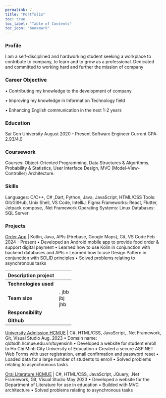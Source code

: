```yaml
---
permalink: /
title: "Portfolio"
toc: true
toc_label: "Table of Contents"
toc_icon: "bookmark"
---
```

### Profile
I am a self-disciplined and hardworking student seeking a workplace to contribute to company, to learn and to
grow as a professional. Dedicated and committed to working hard and further the mission of company

### Career Objective
• Contributing my knowledge to the development of company

• Improving my knowledge in Information Technology field

• Enhancing English communication in the next 1-2 years

### Education
Sai Gon University August 2020 - Present
Software Engineer Current GPA: 2.93/4.0

### Coursework
Courses: Object-Oriented Programming, Data Structures & Algorithms, Probability & Statistics, User
Interface Design, MVC (Model-View-Controller) Architecture.

### Skills
Languages: C/C++, C# ,Dart, Python, Java, JavaScript, HTML/CSS
Tools: Git/GitHub, Unix Shell, VS Code, IntelliJ, Figma
Frameworks: React, Flutter, Jetpack compose, .Net Framework
Operating Systems: Linux
Databases: SQL Server

### Projects
[Order App](https://github.com/YangTris/Order-App) | Kotlin, Java, APIs (Firebase, Google Maps), Git, VS Code Feb 2024 - Present
• Developed an Android mobile app to provide food order & support digital payment
• Learned how to use Kolin in conjunction with backend databases and APIs
• Learned how to use Design Pattern in conjunction with SOLID principles
• Solved problems relating to asynchronous tasks

|**Description project**|                |
|---------------------|----------------|
| **Technologies used** |                |
| **Team size**         | . jbb <br> jbj <br> jhb |
| **Responsibility**      |                |
| **Github**              |                |

[University Admission HCMUE](https://github.com/maivudhsp/DKTS_SDH)  | C#, HTML/CSS, JavaScript, .Net Framework, Git, Visual Studio Aug. 2023
• Domain name: qldtsdh.hcmue.edu.vn/tuyensinh
• Developed a website for student enroll to Ho Chi Minh City University of Education
• Created a secure ASP.NET Web Forms with user registration, email confirmation and password reset
• Loaded data for a large number of students to enroll
• Solved problems relating to asynchronous tasks

[Oral Literature HCMUE](https://github.com/maivudhsp/TNVHDG)  | C#, HTML/CSS, JavaScript, JQuery, .Net Framework, Git, Visual Studio May 2023
• Developed a website for the Department of Literature for use in education
• Builded with MVC architecture
• Solved problems relating to asynchronous tasks
